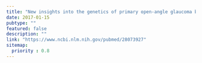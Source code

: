 ```yaml
---
title: "New insights into the genetics of primary open-angle glaucoma based on meta-analyses of intraocular pressure and optic disc characteristics."
date: 2017-01-15
pubtype: ""
featured: false
description: ""
link: "https://www.ncbi.nlm.nih.gov/pubmed/28073927"
sitemap:
  priority : 0.8
---
```



